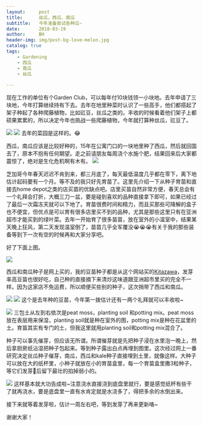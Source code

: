 ```yaml
---
layout:     post
title:      丝瓜，西瓜，南瓜
subtitle:   今年准备尝试各种瓜~
date:       2018-03-19
author:     BH
header-img: img/post-bg-love-melon.jpg
catalog: true
tags:
    - Gardening
    - 西瓜
    - 南瓜
    - 丝瓜
    
---
```


现在工作的单位有个Garden Club，可以每年付10块钱领一小块地。去年申请了三块地，今年打算继续持有下去。去年在地里种菜时认识了一些高手，他们都搭起了架子种起了各种爬藤植物，比如豇豆，丝瓜之类的。丰收的时候看着他们架子上都硕果累累的，所以决定今年也挑战一些爬藤植物，今年就打算种丝瓜，豇豆了。

![](https://ws3.sinaimg.cn/large/006tNc79gy1fpj0slov6ej31kw16ox6p.jpg)
![](https://ws1.sinaimg.cn/large/006tNc79gy1fpj0s63eyvj31kw16oe82.jpg)
去年的菜园是这样的。😂

西瓜，南瓜应该是比较好种的，15年在公寓门口的一块地里种了西瓜，然后就回国去了，原本不抱有任何期望。走之前请朋友每周浇个水施个肥，结果回来后大家都震惊了，绝对是生化危机啊有木有。
![](https://ws4.sinaimg.cn/large/006tNc79gy1fpj0kgsingj31kw16ok59.jpg)

芝加哥今年春天迟迟不肯到来，都三月底了，每天最低温度几乎都在零下，离下地估计起码要有一个月。等不及的我只好先育苗了。这里先介绍一下从种子育苗和直接去home depot之类的店买苗的优缺点吧。店里买苗自然非常方便，春天总会有一个礼拜会打折，大概三刀一盆，要是碰到喜欢的品种直接拿下即可，如果已经过了最后一次霜冻天就可以下地了。育苗很费时间和精力，而且买那些可降解的盒子也不便宜，但优点是可以育有很多店里买不到的品种，尤其是那些这里只有在亚洲超市才能买到的绿叶菜。去年一开始育了很多苗苗，放在室外的小温室中，结果某天晚上狂风，第二天发现温室倒了，苗苗几乎全军覆没😭😭😭有关于我的那些装备等到下一次有空的时候再和大家分享吧。

好了下面上图。

![](https://ws3.sinaimg.cn/large/006tNc79gy1fpj0lsiinvj31kw16oki4.jpg)

西瓜和南瓜种子是网上买的，我的豆苗种子都是从这个网站买的[Kitazawa](https://www.kitazawaseed.com/seed_158-100.html)，发芽率高豆苗也很好吃，自己种的直接摘下来清炒这味道跟亚洲超市里买的完全不一样。因为这家店不免运费，所以顺便买些别的种子，这次捎带了西瓜和南瓜。

![](https://ws1.sinaimg.cn/large/006tNc79gy1fpj0kzpetjj31kw23v4qp.jpg)
![](https://ws4.sinaimg.cn/large/006tNc79gy1fpj0lcv5coj31kw16okgh.jpg)
这个是去年种的豆苗，今年第一拨估计还有一两个礼拜就可以丰收啦~

![](https://ws2.sinaimg.cn/large/006tNc79gy1fpj0lmxh5cj31kw16n7rj.jpg)
三包土从左到右依次是peat moss，planting soil 和potting mix。peat moss放在表层用来保湿，planting soil就是种在室外的图，potting mix是种在花盆里的土。育苗其实有专门的土，但我这里就用planting soil和potting mix混合了。

种子可以事先催芽，但应该无所谓。所谓催芽就是先把种子浸在水里泡一晚上，然后拿厨房纸沾湿把种子包起来。等到种子露出白点再埋到图里。这次经过网上一番研究决定丝瓜种子催芽，南瓜，西瓜和kale种子直接埋到土里，就像这样。大种子可以放在大的纸杯里，小种子就放在小的育苗盒里，每一个育苗盒里撒3粒种子，等它们发芽🌱后留下最壮的掐掉弱小的。

![](https://ws1.sinaimg.cn/large/006tNc79gy1fpj0lhq5m7j31kw16ox4h.jpg)
这样基本就大功告成啦~注意浇水直接浇到底盘里就行，要是感觉纸杯有些干了就再浇水，要是底盘里一直有水肯定就是水浇多了，得把多余的水倒出来。

接下来就等着发芽啦，估计一周左右吧，等到发芽了再来更新咯~

谢谢大家！
<script type="text/javascript">
amzn_assoc_placement = "adunit0";
amzn_assoc_search_bar = "false";
amzn_assoc_tracking_id = "binpedia-20";
amzn_assoc_ad_mode = "search";
amzn_assoc_ad_type = "smart";
amzn_assoc_marketplace = "amazon";
amzn_assoc_region = "US";
amzn_assoc_title = "";
amzn_assoc_default_search_phrase = "seed starter kit";
amzn_assoc_default_category = "HomeGarden";
amzn_assoc_linkid = "34520b5cce64504553993aa7d65ef73e";
amzn_assoc_default_browse_node = "1055398";
</script>
<script src="//z-na.amazon-adsystem.com/widgets/onejs?MarketPlace=US"></script>